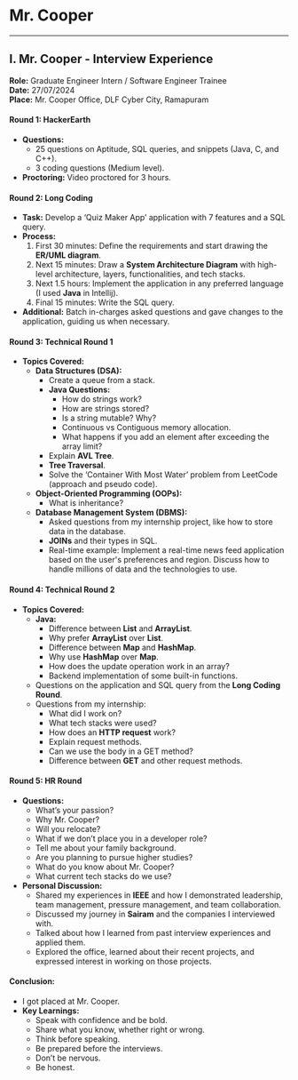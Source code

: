 # Mr. Cooper

---
## I. Mr. Cooper - Interview Experience
**Role:** Graduate Engineer Intern / Software Engineer Trainee  
**Date:** 27/07/2024  
**Place:** Mr. Cooper Office, DLF Cyber City, Ramapuram

#### Round 1: HackerEarth
- **Questions:**
  - 25 questions on Aptitude, SQL queries, and snippets (Java, C, and C++).
  - 3 coding questions (Medium level).
- **Proctoring:** Video proctored for 3 hours.



#### Round 2: Long Coding
- **Task:** Develop a ‘Quiz Maker App’ application with 7 features and a SQL query.
- **Process:**
  1. First 30 minutes: Define the requirements and start drawing the **ER/UML diagram**.
  2. Next 15 minutes: Draw a **System Architecture Diagram** with high-level architecture, layers, functionalities, and tech stacks.
  3. Next 1.5 hours: Implement the application in any preferred language (I used **Java** in Intellij).
  4. Final 15 minutes: Write the SQL query.
- **Additional:** Batch in-charges asked questions and gave changes to the application, guiding us when necessary.


#### Round 3: Technical Round 1
- **Topics Covered:**
  - **Data Structures (DSA):**
    - Create a queue from a stack.
    - **Java Questions:**
      - How do strings work?
      - How are strings stored?
      - Is a string mutable? Why?
      - Continuous vs Contiguous memory allocation.
      - What happens if you add an element after exceeding the array limit?
    - Explain **AVL Tree**.
    - **Tree Traversal**.
    - Solve the ‘Container With Most Water’ problem from LeetCode (approach and pseudo code).
  - **Object-Oriented Programming (OOPs):**
    - What is inheritance?
  - **Database Management System (DBMS):**
    - Asked questions from my internship project, like how to store data in the database.
    - **JOINs** and their types in SQL.
    - Real-time example: Implement a real-time news feed application based on the user's preferences and region. Discuss how to handle millions of data and the technologies to use.



#### Round 4: Technical Round 2
- **Topics Covered:**
  - **Java:**
    - Difference between **List** and **ArrayList**.
    - Why prefer **ArrayList** over **List**.
    - Difference between **Map** and **HashMap**.
    - Why use **HashMap** over **Map**.
    - How does the update operation work in an array?
    - Backend implementation of some built-in functions.
  - Questions on the application and SQL query from the **Long Coding Round**.
  - Questions from my internship:
    - What did I work on?
    - What tech stacks were used?
    - How does an **HTTP request** work?
    - Explain request methods.
    - Can we use the body in a GET method?
    - Difference between **GET** and other request methods.


#### Round 5: HR Round
- **Questions:**
  - What’s your passion?
  - Why Mr. Cooper?
  - Will you relocate?
  - What if we don’t place you in a developer role?
  - Tell me about your family background.
  - Are you planning to pursue higher studies?
  - What do you know about Mr. Cooper?
  - What current tech stacks do we use?
- **Personal Discussion:**
  - Shared my experiences in **IEEE** and how I demonstrated leadership, team management, pressure management, and team collaboration.
  - Discussed my journey in **Sairam** and the companies I interviewed with.
  - Talked about how I learned from past interview experiences and applied them.
  - Explored the office, learned about their recent projects, and expressed interest in working on those projects.


#### Conclusion:
- I got placed at Mr. Cooper.  
- **Key Learnings:**
  - Speak with confidence and be bold.
  - Share what you know, whether right or wrong.
  - Think before speaking.
  - Be prepared before the interviews.
  - Don’t be nervous.
  - Be honest.
